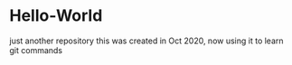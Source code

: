 # Hello-World
just another repository
this was created in Oct 2020, now using it to learn git commands
